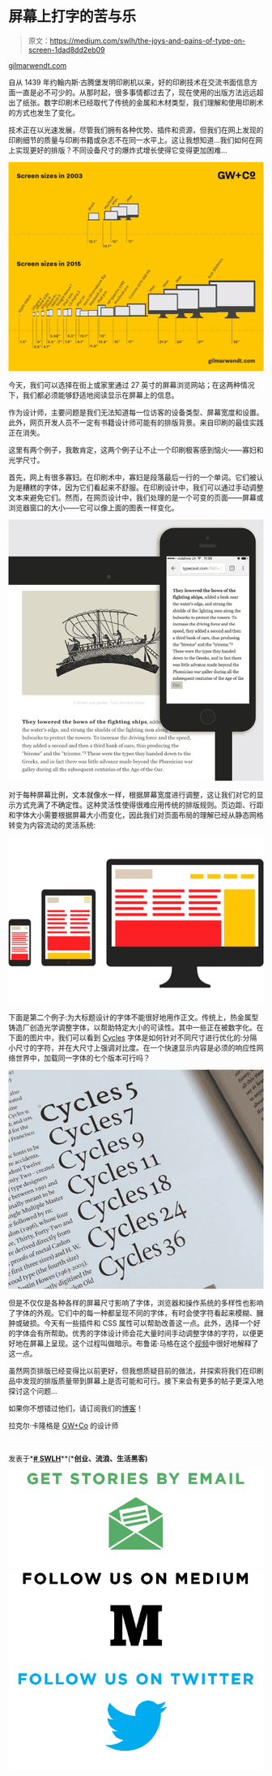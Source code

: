 # 屏幕上打字的苦与乐

> 原文：<https://medium.com/swlh/the-joys-and-pains-of-type-on-screen-1dad8dd2eb09>

[gilmarwendt.com](http://www.gilmarwendt.com)

自从 1439 年约翰内斯·古腾堡发明印刷机以来，好的印刷技术在交流书面信息方面一直是必不可少的。从那时起，很多事情都过去了，现在使用的出版方法远远超出了纸张。数字印刷术已经取代了传统的金属和木材类型，我们理解和使用印刷术的方式也发生了变化。

技术正在以光速发展，尽管我们拥有各种优势、插件和资源，但我们在网上发现的印刷细节的质量与印刷书籍或杂志不在同一水平上。这让我想知道…我们如何在网上实现更好的排版？不同设备尺寸的爆炸式增长使得它变得更加困难…

![](img/0d97a2509511311c973154aad249c963.png)

今天，我们可以选择在街上或家里通过 27 英寸的屏幕浏览网站；在这两种情况下，我们都必须能够舒适地阅读显示在屏幕上的信息。

作为设计师，主要问题是我们无法知道每一位访客的设备类型、屏幕宽度和设置。此外，网页开发人员不一定有书籍设计师可能有的排版背景。来自印刷的最佳实践正在消失。

这里有两个例子，我敢肯定，这两个例子让不止一个印刷极客感到恼火——寡妇和光学尺寸。

首先，网上有很多寡妇。在印刷术中，寡妇是段落最后一行的一个单词。它们被认为是糟糕的字体，因为它们看起来不舒服。在印刷设计中，我们可以通过手动调整文本来避免它们。然而，在网页设计中，我们处理的是一个可变的页面——屏幕或浏览器窗口的大小——它可以像上面的图表一样变化。

![](img/cfd515ed2b56ce500a2b1c69051fee5c.png)

对于每种屏幕比例，文本就像水一样，根据屏幕宽度进行调整，这让我们对它的显示方式充满了不确定性。这种灵活性使得很难应用传统的排版规则。页边距、行距和字体大小需要根据屏幕大小而变化，因此我们对页面布局的理解已经从静态网格转变为内容流动的灵活系统:

![](img/f6a8b8007bbe26d0052d3512ea4e8aee.png)

下面是第二个例子:为大标题设计的字体不能很好地用作正文。传统上，热金属型铸造厂创造光学调整字体，以帮助特定大小的可读性。其中一些正在被数字化。在下面的图片中，我们可以看到 [Cycles](https://www.myfonts.com/fonts/stone/cycles/) 字体是如何针对不同尺寸进行优化的:分隔小尺寸的字符，并在大尺寸上强调对比度。在一个快速显示内容是必须的响应性网络世界中，加载同一字体的七个版本可行吗？

![](img/5a3d4ed9b67d640c69d0ba8c39fc52bf.png)

但是不仅仅是各种各样的屏幕尺寸影响了字体，浏览器和操作系统的多样性也影响了字体的外观。它们中的每一种都呈现不同的字体，有时会使字符看起来模糊、臃肿或破损。今天有一些插件和 CSS 属性可以帮助改善这一点。此外，选择一个好的字体会有所帮助。优秀的字体设计师会花大量时间手动调整字体的字符，以便更好地在屏幕上呈现。这个过程叫做暗示。布鲁诺·马格在这个[视频](https://www.youtube.com/watch?v=BMr4aBdag3Q)中很好地解释了这一点。

虽然网页排版已经变得比以前更好，但我想质疑目前的做法，并探索将我们在印刷品中发现的排版质量带到屏幕上是否可能和可行。接下来会有更多的帖子更深入地探讨这个问题…

如果你不想错过他们，请订阅我们的[博客](http://gilmarwendt.com/blog)！

拉克尔·卡隆格是 [GW+Co](http://www.gilmarwendt.com) 的设计师

![](img/c1192ebad88d6b1fc6ae1d6a2bc61154.png)

发表于*[**# SWLH**](https://medium.com/swlh)**(***创业、流浪、生活黑客)**

*[![](img/de26c089e79a3a2a25d2b750ff6db50f.png)](http://supply.us9.list-manage.com/subscribe?u=310af6eb2240d299c7032ef6c&id=d28d8861ad)**[![](img/f47a578114e0a96bdfabc3a5400688d5.png)](https://medium.com/swlh)**[![](img/c1351daa9c4f0c8ac516addb60c82f6b.png)](https://twitter.com/swlh_)*